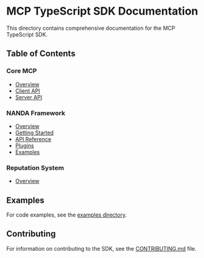 # MCP TypeScript SDK Documentation

This directory contains comprehensive documentation for the MCP TypeScript SDK.

## Table of Contents

### Core MCP
- [Overview](./mcp/overview.md)
- [Client API](./mcp/client.md)
- [Server API](./mcp/server.md)

### NANDA Framework
- [Overview](./nanda/index.md)
- [Getting Started](./nanda/getting-started.md)
- [API Reference](./nanda/api-reference.md)
- [Plugins](./nanda/plugins.md)
- [Examples](./nanda/examples.md)

### Reputation System
- [Overview](./reputation-system.md)

## Examples

For code examples, see the [examples directory](../examples/).

## Contributing

For information on contributing to the SDK, see the [CONTRIBUTING.md](../CONTRIBUTING.md) file.